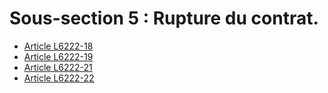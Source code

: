 # Sous-section 5 : Rupture du contrat.

* [Article L6222-18](./LEGIARTI000031087431.md)
* [Article L6222-19](./LEGIARTI000006904015.md)
* [Article L6222-21](./LEGIARTI000027682903.md)
* [Article L6222-22](./LEGIARTI000006904018.md)
